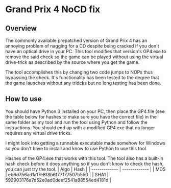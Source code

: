 # Grand Prix 4 NoCD fix
## Overview
The commonly available prepatched version of Grand Prix 4 has an annoying problem of nagging for a CD despite being cracked if you don't have an optical drive in your PC. This tool modifies that version's GP4.exe to remove the said check so the game can be played without using the virtual drive-trick as described by the source where you get the game.

The tool accomplishes this by changing two code jumps to NOPs thus bypassing the check. It's functionality has been tested to the degree that the game launches without any tridcks but no long testing has been done.

## How to use
You should have Python 3 installed on your PC, then place the GP4.file (see the table below for hashes to make sure you have the correct file) in the same folder as my tool and run the tool using Python and follow the instructions. You should end up with a modified GP4.exe that no longer requires any virtual drive tricks.

I might look into getting a runnable executable made somehow for Windows so you don't have to install and know to use Python to use this tool.

Hashes of the GP4.exe that works with this tool. The tool also has a built-in hash check before it does anything so if you don't know to check the hash, you can just try the tool.
| Algo  | Hash |
| ------------- | ------------- |
| MD5  | eb6d756ad1a17e8f8b6f77177507b550  |
| SHA1  | 592903176a7d52e0ad0deef2541a88554ed4181d  |

